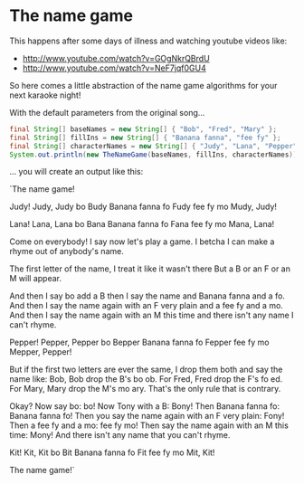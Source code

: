 The name game
=============

This happens after some days of illness and watching youtube videos like:
* http://www.youtube.com/watch?v=GOgNkrQBrdU
* http://www.youtube.com/watch?v=NeF7jqf0GU4

So here comes a little abstraction of the name game algorithms for your next karaoke night!

With the default parameters from the original song...
````java
final String[] baseNames = new String[] { "Bob", "Fred", "Mary" };
final String[] fillIns = new String[] { "Banana fanna", "fee fy" };
final String[] characterNames = new String[] { "Judy", "Lana", "Pepper", "Tony", "Kit" };
System.out.println(new TheNameGame(baseNames, fillIns, characterNames));
````

... you will create an output like this:

`The name game!

Judy! Judy, Judy bo
Budy Banana fanna fo
Fudy fee fy mo
Mudy, Judy!

Lana! Lana, Lana bo
Bana Banana fanna fo
Fana fee fy mo
Mana, Lana!

Come on everybody!
I say now let's play a game.
I betcha I can make a rhyme
out of anybody's name.

The first letter of the name,
I treat it like it wasn't there
But a B or an F
or an M will appear.

And then I say bo add a B then I say the name and Banana fanna and a fo.
And then I say the name again with an F very plain and a fee fy and a mo.
And then I say the name again with an M this time
and there isn't any name I can't rhyme.

Pepper! Pepper, Pepper bo
Bepper Banana fanna fo
Fepper fee fy mo
Mepper, Pepper!

But if the first two letters are ever the same,
I drop them both and say the name like:
Bob, Bob drop the B's bo ob.
For Fred, Fred drop the F's fo ed.
For Mary, Mary drop the M's mo ary.
That's the only rule that is contrary.

Okay? Now say bo: bo!
Now Tony with a B: Bony!
Then Banana fanna fo: Banana fanna fo!
Then you say the name again with an F very plain: Fony!
Then a fee fy and a mo: fee fy mo!
Then say the name again with an M this time: Mony!
And there isn't any name that you can't rhyme.

Kit! Kit, Kit bo
Bit Banana fanna fo
Fit fee fy mo
Mit, Kit!

The name game!`